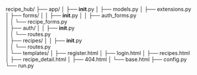recipe_hub/
├── app/
│   ├── __init__.py
│   ├── models.py
│   ├── extensions.py
│   ├── forms/
│   │   ├── __init__.py
│   │   ├── auth_forms.py         
│   │   └── recipe_forms.py       
│   ├── auth/
│   │   ├── __init__.py          
│   │   └── routes.py             
│   ├── recipes/
│   │   ├── __init__.py          
│   │   └── routes.py             
│   └── templates/
│       ├── register.html
│       ├── login.html
│       ├── recipes.html
│       ├── recipe_detail.html
│       ├── 404.html
│       └── base.html
├── config.py
└── run.py
